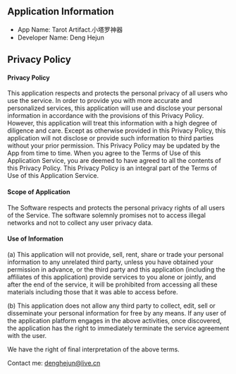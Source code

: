 ## Application Information
- App Name: Tarot Artifact.小塔罗神器
- Developer Name: Deng Hejun

## Privacy Policy
#### Privacy Policy

This application respects and protects the personal privacy of all users who use the service. In order to provide you with more accurate and personalized services, this application will use and disclose your personal information in accordance with the provisions of this Privacy Policy. However, this application will treat this information with a high degree of diligence and care. Except as otherwise provided in this Privacy Policy, this application will not disclose or provide such information to third parties without your prior permission. This Privacy Policy may be updated by the App from time to time. When you agree to the Terms of Use of this Application Service, you are deemed to have agreed to all the contents of this Privacy Policy. This Privacy Policy is an integral part of the Terms of Use of this Application Service.

#### Scope of Application

The Software respects and protects the personal privacy rights of all users of the Service. The software solemnly promises not to access illegal networks and not to collect any user privacy data.

#### Use of Information

(a) This application will not provide, sell, rent, share or trade your personal information to any unrelated third party, unless you have obtained your permission in advance, or the third party and this application (including the affiliates of this application) provide services to you alone or jointly, and after the end of the service, it will be prohibited from accessing all these materials including those that it was able to access before.

(b) This application does not allow any third party to collect, edit, sell or disseminate your personal information for free by any means. If any user of the application platform engages in the above activities, once discovered, the application has the right to immediately terminate the service agreement with the user.

We have the right of final interpretation of the above terms.

Contact me: denghejun@live.cn

